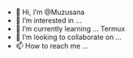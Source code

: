 - 👋 Hi, I’m @Muzusana
- 👀 I’m interested in ...
- 🌱 I’m currently learning ... Termux 
- 💞️ I’m looking to collaborate on ...
- 📫 How to reach me ...

<!---
Muzusana/Muzusana is a ✨ special ✨ repository because its `README.md` (this file) appears on your GitHub profile.
You can click the Preview link to take a look at your changes.
--->
